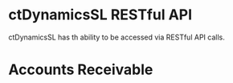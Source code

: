 ctDynamicsSL RESTful API
=======
ctDynamicsSL has th ability to be accessed via RESTful API calls.

Accounts Receivable
===

